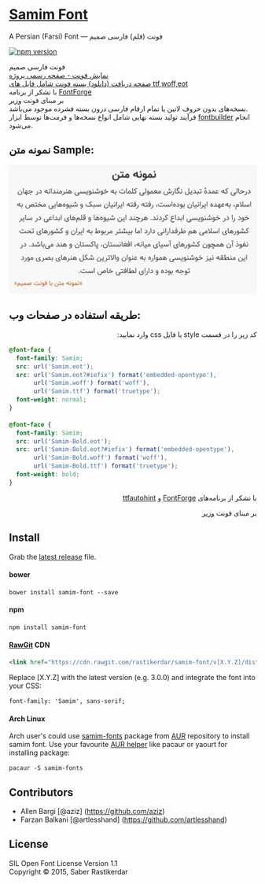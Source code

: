 # [Samim Font](http://rastikerdar.github.io/samim-font/)
A Persian (Farsi) Font &mdash; فونت (قلم) فارسی صمیم

[![npm version](https://badge.fury.io/js/samim-font.svg)](https://badge.fury.io/js/samim-font)

فونت فارسی صمیم  
[نمایش فونت - صفحه رسمی پروژه](https://rastikerdar.github.io/samim-font)  
[صفحه دریافت (دانلود) بسته فونت شامل فایل های ttf,woff,eot](https://github.com/rastikerdar/samim-font/releases)  
با تشکر از برنامه [FontForge](https://fontforge.github.io)  
بر مبنای فونت [وزیر](https://rastikerdar.github.io/vazir-font)  
نسخه‌های بدون حروف لاتین یا تمام ارقام فارسی درون بسته فشرده موجود می‌باشد.  
فرآیند تولید بسته نهایی شامل انواع نسخه‌ها و فرمت‌ها توسط ابزار [fontbuilder](https://github.com/rastikerdar/fontbuilder) انجام می‌شود.

## نمونه متن Sample:
![نمونه متن فونت صمیم](./sample.png)

## طریقه استفاده در صفحات وب:

<p lang="fa" dir="rtl" align="right">
کد زیر را در قسمت style یا فایل css وارد نمایید:
</p>


```css
@font-face {
  font-family: Samim;
  src: url('Samim.eot');
  src: url('Samim.eot?#iefix') format('embedded-opentype'),
       url('Samim.woff') format('woff'),
       url('Samim.ttf') format('truetype');
  font-weight: normal;
}

@font-face {
  font-family: Samim;
  src: url('Samim-Bold.eot');
  src: url('Samim-Bold.eot?#iefix') format('embedded-opentype'),
       url('Samim-Bold.woff') format('woff'),
       url('Samim-Bold.ttf') format('truetype');
  font-weight: bold;
}
```


<div lang="fa" dir="rtl" align="right">
<p>با تشکر از برنامه‌های <a href="https://fontforge.github.io">FontForge</a> و <a href="https://www.freetype.org/ttfautohint/">ttfautohint</a></p>
<p>بر مبنای فونت <a href="http://rastikerdar.github.io/vazir-font/">وزیر</a></p>
</div>

## Install

Grab the [latest release](https://github.com/rastikerdar/samim-font/releases/latest) file.

#### bower

```shell
bower install samim-font --save
```

#### npm

```shell
npm install samim-font
```

#### [RawGit](https://rawgit.com) CDN

```html
<link href="https://cdn.rawgit.com/rastikerdar/samim-font/v[X.Y.Z]/dist/font-face.css" rel="stylesheet" type="text/css" />
```

Replace [X.Y.Z] with the latest version (e.g. 3.0.0) and integrate the font into your CSS:

```
font-family: 'Samim', sans-serif;
```

#### Arch Linux

Arch user's could use [samim-fonts](https://aur.archlinux.org/packages/samim-fonts/) package from [AUR](https://aur.archlinux.org/) repository to install samim font. Use your favourite [AUR helper](https://wiki.archlinux.org/index.php/AUR_helpers) like pacaur or yaourt for installing package:

```shell
pacaur -S samim-fonts
```

## Contributors

- Allen Bargi [@aziz] (https://github.com/aziz)
- Farzan Balkani [@artlesshand] (https://github.com/artlesshand)

## License
SIL Open Font License Version 1.1  
Copyright &copy; 2015, Saber Rastikerdar

